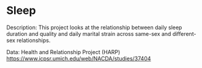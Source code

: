 # Sleep
Description:
This project looks at the relationship between daily sleep duration and quality and daily marital strain across same-sex and different-sex relationships.

Data: Health and Relationship Project (HARP) https://www.icpsr.umich.edu/web/NACDA/studies/37404

